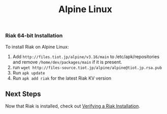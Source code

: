 ﻿---
title_supertext: "Installing on"
title: "Alpine Linux"
description: ""
project: "riak_kv"
project_version: 3.0.10
menu:
  riak_kv-3.0.10:
    name: "Alpine Linux"
    identifier: "installing_alpine_linux"
    weight: 302
    parent: "installing"
toc: true
aliases:
  - /riak/3.0.10/ops/building/installing/Installing-on-Alpine-Linux
  - /riak/kv/3.0.10/ops/building/installing/Installing-on-Alpine-Linux
  - /riak/3.0.10/installing/Alpine-Linux/
  - /riak/kv/3.0.10/installing/Alpine-Linux/
---

[security index]: {{<baseurl>}}riak/kv/3.0.10/using/security/
[install source erlang]: {{<baseurl>}}riak/kv/3.0.10/setup/installing/source/erlang
[install verify]: {{<baseurl>}}riak/kv/3.0.10/setup/installing/verify


### Riak 64-bit Installation
To install Riak on Alpine Linux:

1. Add `http://files.tiot.jp/alpine/v3.16/main` to /etc/apk/repositories and remove `/home/dev/packages/main` if it is present.
2. run `wget http://files-source.tiot.jp/alpine/alpine@tiot.jp.rsa.pub`
3. Run `apk update`
4. Run `apk add riak` for the latest Riak KV version

## Next Steps

Now that Riak is installed, check out [Verifying a Riak Installation][install verify].






